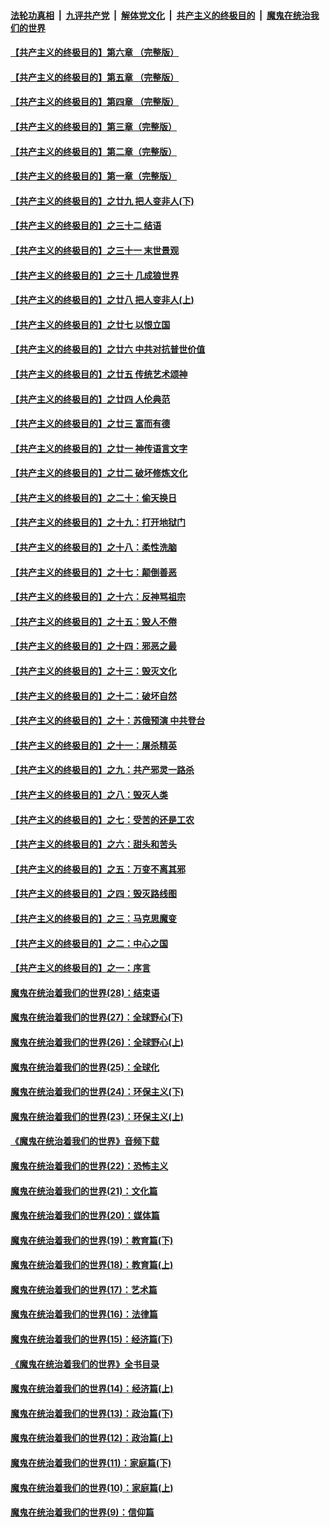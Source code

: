 ####  [法轮功真相](../../../../basic/blob/master/README.md?t=09021626) &nbsp;|&nbsp; [九评共产党](../../../../9ping.md/blob/master/README.md?t=09021626) &nbsp;|&nbsp; [解体党文化](../../../../jtdwh.md/blob/master/README.md?t=09021626)  &nbsp;|&nbsp; [共产主义的终极目的](../../../../gczydzjmd.md/blob/master/README.md?t=09021626) &nbsp;|&nbsp; [魔鬼在统治我们的世界](../../../../mgztzwmdsj.md/blob/master/README.md?t=09021626) 

#### [【共产主义的终极目的】第六章 （完整版）](../pages/nsc422/n11428913.md?t=09021626) 

#### [【共产主义的终极目的】第五章 （完整版）](../pages/nsc422/n11428912.md?t=09021626) 

#### [【共产主义的终极目的】第四章 （完整版）](../pages/nsc422/n11428907.md?t=09021626) 

#### [【共产主义的终极目的】第三章（完整版）](../pages/nsc422/n11428848.md?t=09021626) 

#### [【共产主义的终极目的】第二章（完整版）](../pages/nsc422/n11428831.md?t=09021626) 

#### [【共产主义的终极目的】第一章（完整版）](../pages/nsc422/n11417651.md?t=09021626) 

#### [【共产主义的终极目的】之廿九 把人变非人(下)](../pages/nsc422/n11344140.md?t=09021626) 

#### [【共产主义的终极目的】之三十二 结语](../pages/nsc422/n11360535.md?t=09021626) 

#### [【共产主义的终极目的】之三十一 末世景观](../pages/nsc422/n11351129.md?t=09021626) 

#### [【共产主义的终极目的】之三十 几成狼世界](../pages/nsc422/n11348280.md?t=09021626) 

#### [【共产主义的终极目的】之廿八 把人变非人(上)](../pages/nsc422/n11340492.md?t=09021626) 

#### [【共产主义的终极目的】之廿七 以恨立国](../pages/nsc422/n11336944.md?t=09021626) 

#### [【共产主义的终极目的】之廿六 中共对抗普世价值](../pages/nsc422/n11324785.md?t=09021626) 

#### [【共产主义的终极目的】之廿五 传统艺术颂神](../pages/nsc422/n11296396.md?t=09021626) 

#### [【共产主义的终极目的】之廿四 人伦典范](../pages/nsc422/n11296397.md?t=09021626) 

#### [【共产主义的终极目的】之廿三 富而有德](../pages/nsc422/n11283598.md?t=09021626) 

#### [【共产主义的终极目的】之廿一 神传语言文字](../pages/nsc422/n11263265.md?t=09021626) 

#### [【共产主义的终极目的】之廿二 破坏修炼文化](../pages/nsc422/n11245728.md?t=09021626) 

#### [【共产主义的终极目的】之二十：偷天换日](../pages/nsc422/n11238846.md?t=09021626) 

#### [【共产主义的终极目的】之十九：打开地狱门](../pages/nsc422/n11206376.md?t=09021626) 

#### [【共产主义的终极目的】之十八：柔性洗脑](../pages/nsc422/n11199994.md?t=09021626) 

#### [【共产主义的终极目的】之十七：颠倒善恶](../pages/nsc422/n11179782.md?t=09021626) 

#### [【共产主义的终极目的】之十六：反神骂祖宗](../pages/nsc422/n11166798.md?t=09021626) 

#### [【共产主义的终极目的】之十五：毁人不倦](../pages/nsc422/n11166792.md?t=09021626) 

#### [【共产主义的终极目的】之十四：邪恶之最](../pages/nsc422/n11150249.md?t=09021626) 

#### [【共产主义的终极目的】之十三：毁灭文化](../pages/nsc422/n11135227.md?t=09021626) 

#### [【共产主义的终极目的】之十二：破坏自然](../pages/nsc422/n11135214.md?t=09021626) 

#### [【共产主义的终极目的】之十：苏俄预演 中共登台](../pages/nsc422/n11118424.md?t=09021626) 

#### [【共产主义的终极目的】之十一：屠杀精英](../pages/nsc422/n11118442.md?t=09021626) 

#### [【共产主义的终极目的】之九：共产邪灵一路杀](../pages/nsc422/n11114139.md?t=09021626) 

#### [【共产主义的终极目的】之八：毁灭人类](../pages/nsc422/n11108503.md?t=09021626) 

#### [【共产主义的终极目的】之七：受苦的还是工农](../pages/nsc422/n11101809.md?t=09021626) 

#### [【共产主义的终极目的】之六：甜头和苦头](../pages/nsc422/n11096971.md?t=09021626) 

#### [【共产主义的终极目的】之五：万变不离其邪](../pages/nsc422/n11091285.md?t=09021626) 

#### [【共产主义的终极目的】之四：毁灭路线图](../pages/nsc422/n11086284.md?t=09021626) 

#### [【共产主义的终极目的】之三：马克思魔变](../pages/nsc422/n11061941.md?t=09021626) 

#### [【共产主义的终极目的】之二：中心之国](../pages/nsc422/n11047728.md?t=09021626) 

#### [【共产主义的终极目的】之一：序言](../pages/nsc422/n11086077.md?t=09021626) 

#### [魔鬼在统治着我们的世界(28)：结束语](../pages/nsc422/n10936246.md?t=09021626) 

#### [魔鬼在统治着我们的世界(27)：全球野心(下)](../pages/nsc422/n10928319.md?t=09021626) 

#### [魔鬼在统治着我们的世界(26)：全球野心(上)](../pages/nsc422/n10900318.md?t=09021626) 

#### [魔鬼在统治着我们的世界(25)：全球化](../pages/nsc422/n10788205.md?t=09021626) 

#### [魔鬼在统治着我们的世界(24)：环保主义(下)](../pages/nsc422/n10695307.md?t=09021626) 

#### [魔鬼在统治着我们的世界(23)：环保主义(上)](../pages/nsc422/n10688613.md?t=09021626) 

#### [《魔鬼在统治着我们的世界》音频下载](../pages/nsc422/n10635553.md?t=09021626) 

#### [魔鬼在统治着我们的世界(22)：恐怖主义](../pages/nsc422/n10614727.md?t=09021626) 

#### [魔鬼在统治着我们的世界(21)：文化篇](../pages/nsc422/n10597706.md?t=09021626) 

#### [魔鬼在统治着我们的世界(20)：媒体篇](../pages/nsc422/n10586579.md?t=09021626) 

#### [魔鬼在统治着我们的世界(19)：教育篇(下)](../pages/nsc422/n10564808.md?t=09021626) 

#### [魔鬼在统治着我们的世界(18)：教育篇(上)](../pages/nsc422/n10526970.md?t=09021626) 

#### [魔鬼在统治着我们的世界(17)：艺术篇](../pages/nsc422/n10499093.md?t=09021626) 

#### [魔鬼在统治着我们的世界(16)：法律篇](../pages/nsc422/n10485969.md?t=09021626) 

#### [魔鬼在统治着我们的世界(15)：经济篇(下)](../pages/nsc422/n10469975.md?t=09021626) 

#### [《魔鬼在统治着我们的世界》全书目录](../pages/nsc422/n10464261.md?t=09021626) 

#### [魔鬼在统治着我们的世界(14)：经济篇(上)](../pages/nsc422/n10457370.md?t=09021626) 

#### [魔鬼在统治着我们的世界(13)：政治篇(下)](../pages/nsc422/n10448270.md?t=09021626) 

#### [魔鬼在统治着我们的世界(12)：政治篇(上)](../pages/nsc422/n10444576.md?t=09021626) 

#### [魔鬼在统治着我们的世界(11)：家庭篇(下)](../pages/nsc422/n10440961.md?t=09021626) 

#### [魔鬼在统治着我们的世界(10)：家庭篇(上)](../pages/nsc422/n10435448.md?t=09021626) 

#### [魔鬼在统治着我们的世界(9)：信仰篇](../pages/nsc422/n10432159.md?t=09021626) 

